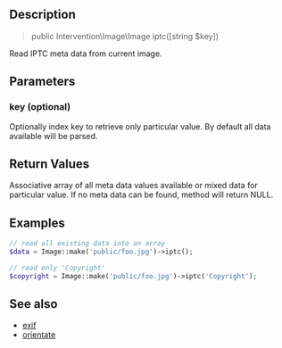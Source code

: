 ## Description

> public Intervention\Image\Image iptc([string $key])

Read IPTC meta data from current image.

## Parameters

### key (optional)
Optionally index key to retrieve only particular value. By default all data available will be parsed.


## Return Values
Associative array of all meta data values available or mixed data for particular value. If no meta data can be found, method will return NULL.


## Examples

```php
// read all existing data into an array
$data = Image::make('public/foo.jpg')->iptc();

// read only 'Copyright'
$copyright = Image::make('public/foo.jpg')->iptc('Copyright');
```

## See also

- [exif](/api/exif)
- [orientate](/api/orientate)

